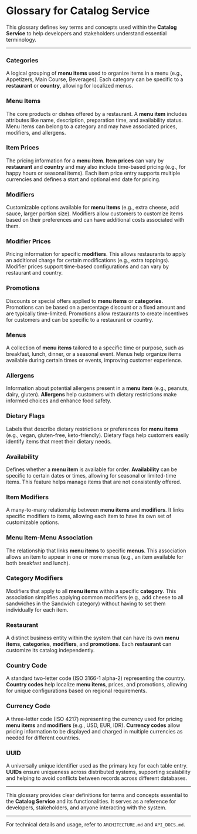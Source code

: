 # Glossary for Catalog Service

This glossary defines key terms and concepts used within the **Catalog Service** to help developers and stakeholders understand essential terminology.


---

### Categories
A logical grouping of **menu items** used to organize items in a menu (e.g., Appetizers, Main Course, Beverages). Each category can be specific to a **restaurant** or **country**, allowing for localized menus.

### Menu Items
The core products or dishes offered by a restaurant. A **menu item** includes attributes like name, description, preparation time, and availability status. Menu items can belong to a category and may have associated prices, modifiers, and allergens.

### Item Prices
The pricing information for a **menu item**. **Item prices** can vary by **restaurant** and **country** and may also include time-based pricing (e.g., for happy hours or seasonal items). Each item price entry supports multiple currencies and defines a start and optional end date for pricing.

### Modifiers
Customizable options available for **menu items** (e.g., extra cheese, add sauce, larger portion size). Modifiers allow customers to customize items based on their preferences and can have additional costs associated with them.

### Modifier Prices
Pricing information for specific **modifiers**. This allows restaurants to apply an additional charge for certain modifications (e.g., extra toppings). Modifier prices support time-based configurations and can vary by restaurant and country.

### Promotions
Discounts or special offers applied to **menu items** or **categories**. Promotions can be based on a percentage discount or a fixed amount and are typically time-limited. Promotions allow restaurants to create incentives for customers and can be specific to a restaurant or country.

### Menus
A collection of **menu items** tailored to a specific time or purpose, such as breakfast, lunch, dinner, or a seasonal event. Menus help organize items available during certain times or events, improving customer experience.

### Allergens
Information about potential allergens present in a **menu item** (e.g., peanuts, dairy, gluten). **Allergens** help customers with dietary restrictions make informed choices and enhance food safety.

### Dietary Flags
Labels that describe dietary restrictions or preferences for **menu items** (e.g., vegan, gluten-free, keto-friendly). Dietary flags help customers easily identify items that meet their dietary needs.

### Availability
Defines whether a **menu item** is available for order. **Availability** can be specific to certain dates or times, allowing for seasonal or limited-time items. This feature helps manage items that are not consistently offered.

### Item Modifiers
A many-to-many relationship between **menu items** and **modifiers**. It links specific modifiers to items, allowing each item to have its own set of customizable options.

### Menu Item-Menu Association
The relationship that links **menu items** to specific **menus**. This association allows an item to appear in one or more menus (e.g., an item available for both breakfast and lunch).

### Category Modifiers
Modifiers that apply to all **menu items** within a specific **category**. This association simplifies applying common modifiers (e.g., add cheese to all sandwiches in the Sandwich category) without having to set them individually for each item.

### Restaurant
A distinct business entity within the system that can have its own **menu items**, **categories**, **modifiers**, and **promotions**. Each **restaurant** can customize its catalog independently.

### Country Code
A standard two-letter code (ISO 3166-1 alpha-2) representing the country. **Country codes** help localize **menu items**, prices, and promotions, allowing for unique configurations based on regional requirements.

### Currency Code
A three-letter code (ISO 4217) representing the currency used for pricing **menu items** and **modifiers** (e.g., USD, EUR, IDR). **Currency codes** allow pricing information to be displayed and charged in multiple currencies as needed for different countries.

### UUID
A universally unique identifier used as the primary key for each table entry. **UUIDs** ensure uniqueness across distributed systems, supporting scalability and helping to avoid conflicts between records across different databases.

---

This glossary provides clear definitions for terms and concepts essential to the **Catalog Service** and its functionalities. It serves as a reference for developers, stakeholders, and anyone interacting with the system.

---
For technical details and usage, refer to `ARCHITECTURE.md` and `API_DOCS.md`.

